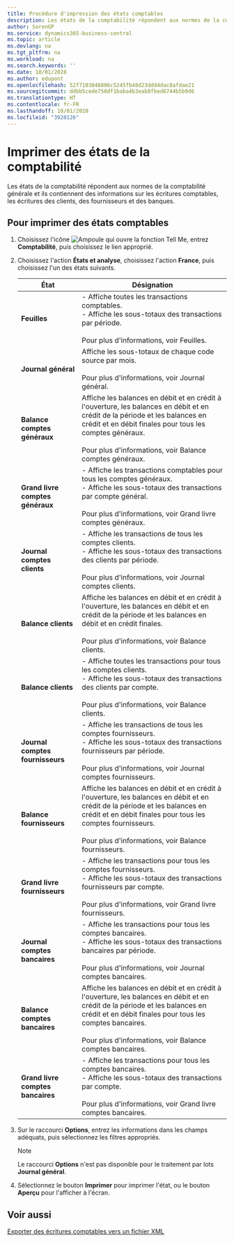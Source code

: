 ```yaml
---
title: Procédure d'impression des états comptables
description: Les états de la comptabilité répondent aux normes de la comptabilité générale et ils contiennent des informations sur les écritures comptables, les écritures des clients, des fournisseurs et des banques.
author: SorenGP
ms.service: dynamics365-business-central
ms.topic: article
ms.devlang: na
ms.tgt_pltfrm: na
ms.workload: na
ms.search.keywords: ''
ms.date: 10/01/2020
ms.author: edupont
ms.openlocfilehash: 52f7103048806c5245fb48d23ddd4dac8afdae21
ms.sourcegitcommit: ddbb5cede750df1baba4b3eab8fbed6744b5b9d6
ms.translationtype: HT
ms.contentlocale: fr-FR
ms.lasthandoff: 10/01/2020
ms.locfileid: "3920126"
---
```

# <a name="print-general-ledger-reports"></a>Imprimer des états de la comptabilité
Les états de la comptabilité répondent aux normes de la comptabilité générale et ils contiennent des informations sur les écritures comptables, les écritures des clients, des fournisseurs et des banques.  

## <a name="to-print-general-ledger-reports"></a>Pour imprimer des états comptables  

1.  Choisissez l'icône ![Ampoule qui ouvre la fonction Tell Me](../../media/ui-search/search_small.png "Dites-moi ce que vous voulez faire"), entrez **Comptabilité**, puis choisissez le lien approprié.  
2.  Choisissez l'action **États et analyse**, choisissez l'action **France**, puis choisissez l'un des états suivants.  

    |État|Désignation|  
    |------------|---------------------------------------|  
    |**Feuilles**|-   Affiche toutes les transactions comptables.<br />-   Affiche les sous-totaux des transactions par période.<br /><br /> Pour plus d'informations, voir Feuilles.|  
    |**Journal général**|Affiche les sous-totaux de chaque code source par mois.<br /><br /> Pour plus d'informations, voir Journal général.|  
    |**Balance comptes généraux**|Affiche les balances en débit et en crédit à l'ouverture, les balances en débit et en crédit de la période et les balances en crédit et en débit finales pour tous les comptes généraux.<br /><br /> Pour plus d'informations, voir Balance comptes généraux.|  
    |**Grand livre comptes généraux**|-   Affiche les transactions comptables pour tous les comptes généraux.<br />-   Affiche les sous-totaux des transactions par compte général.<br /><br /> Pour plus d'informations, voir Grand livre comptes généraux.|  
    |**Journal comptes clients**|-   Affiche les transactions de tous les comptes clients.<br />-   Affiche les sous-totaux des transactions des clients par période.<br /><br /> Pour plus d'informations, voir Journal comptes clients.|  
    |**Balance clients**|Affiche les balances en débit et en crédit à l'ouverture, les balances en débit et en crédit de la période et les balances en débit et en crédit finales.<br /><br /> Pour plus d'informations, voir Balance clients.|  
    |**Balance clients**|-   Affiche toutes les transactions pour tous les comptes clients.<br />-   Affiche les sous-totaux des transactions des clients par compte.<br /><br /> Pour plus d'informations, voir Balance clients.|  
    |**Journal comptes fournisseurs**|-   Affiche les transactions de tous les comptes fournisseurs.<br />-   Affiche les sous-totaux des transactions fournisseurs par période.<br /><br /> Pour plus d'informations, voir Journal comptes fournisseurs.|  
    |**Balance fournisseurs**|Affiche les balances en débit et en crédit à l'ouverture, les balances en débit et en crédit de la période et les balances en crédit et en débit finales pour tous les comptes fournisseurs.<br /><br /> Pour plus d'informations, voir Balance fournisseurs.|  
    |**Grand livre fournisseurs**|-   Affiche les transactions pour tous les comptes fournisseurs.<br />-   Affiche les sous-totaux des transactions fournisseurs par compte.<br /><br /> Pour plus d'informations, voir Grand livre fournisseurs.|  
    |**Journal comptes bancaires**|-   Affiche les transactions pour tous les comptes bancaires.<br />-   Affiche les sous-totaux des transactions bancaires par période.<br /><br /> Pour plus d'informations, voir Journal comptes bancaires.|  
    |**Balance comptes bancaires**|Affiche les balances en débit et en crédit à l'ouverture, les balances en débit et en crédit de la période et les balances en crédit et en débit finales pour tous les comptes bancaires.<br /><br /> Pour plus d'informations, voir Balance comptes bancaires.|  
    |**Grand livre comptes bancaires**|-   Affiche les transactions pour tous les comptes bancaires.<br />-   Affiche les sous-totaux des transactions par compte.<br /><br /> Pour plus d'informations, voir Grand livre comptes bancaires.|  

3.  Sur le raccourci **Options**, entrez les informations dans les champs adéquats, puis sélectionnez les filtres appropriés.  

    > [!NOTE]  
    >  Le raccourci **Options** n'est pas disponible pour le traitement par lots **Journal général**.  

4.  Sélectionnez le bouton **Imprimer** pour imprimer l'état, ou le bouton **Aperçu** pour l'afficher à l'écran.  

## <a name="see-also"></a>Voir aussi  
 [Exporter des écritures comptables vers un fichier XML](how-to-export-general-ledger-entries-to-an-xml-file.md)
